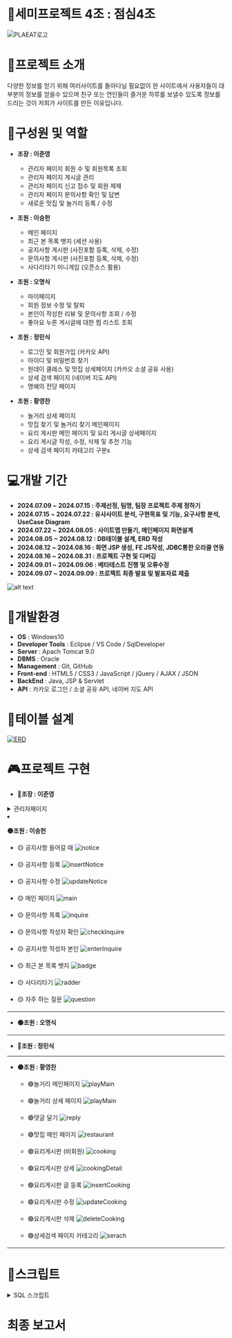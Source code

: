 # 🍦세미프로젝트 4조 : 점심4조

![PLAEAT로고](semi/WebContent/resources/backGroundImg/play_eat-removebg-preview.png)

# 🚩프로젝트 소개

다양한 정보를 얻기 위해 여러사이트를 돌아다닐 필요없이 한 사이트에서 사용자들이 대부분의 정보를 얻을수 있으며 친구 또는 연인들이 즐거운 하루를 보낼수 있도록 정보를 드리는 것이 저희가 사이트를 만든 이유입니다.

# 🙌구성원 및 역할

- **조장 : 이준영**

  - 관리자 페이지 회원 수 및 회원목록 조회
  - 관리자 페이지 게시글 관리
  - 관리자 페이지 신고 접수 및 회원 제재
  - 관리자 페이지 문의사항 확인 및 답변
  - 새로운 맛집 및 놀거리 등록 / 수정

- **조원 : 이승헌**

  - 메인 페이지
  - 최근 본 목록 뱃지 (세션 사용)
  - 공지사항 게시판 (사진포함 등록, 삭제, 수정)
  - 문의사항 게시판 (사진포함 등록, 삭제, 수정)
  - 사다리타기 미니게임 (오픈소스 활용)

- **조원 : 오명식**

  - 마이페이지
  - 회원 정보 수정 및 탈퇴
  - 본인이 작성한 리뷰 및 문의사항 조회 / 수정
  - 좋아요 누른 게시글에 대한 찜 리스트 조회

- **조원 : 정민식**

  - 로그인 및 회원가입 (카카오 API)
  - 아이디 및 비밀번호 찾기
  - 원데이 클래스 및 맛집 상세페이지 (카카오 소셜 공유 사용)
  - 상세 검색 페이지 (네이버 지도 API)
  - 명예의 전당 페이지

- **조원 : 황영찬**
  - 놀거리 상세 페이지
  - 맛집 찾기 및 놀거리 찾기 메인페이지
  - 요리 게시판 메인 페이지 및 요리 게시글 상세페이지
  - 요리 게시글 작성, 수정, 삭제 및 추천 기능
  - 상세 검색 페이지 카테고리 구분s

# 💻개발 기간

- **2024.07.09 ~ 2024.07.15 : 주제선정, 팀명, 팀장 프로젝트 주제 정하기**
- **2024.07.15 ~ 2024.07.22 : 유사사이트 분석, 구현목표 및 기능, 요구사항 분석, UseCase Diagram**
- **2024.07.22 ~ 2024.08.05 : 사이트맵 만들기, 메인페이지 화면설계**
- **2024.08.05 ~ 2024.08.12 : DB테이블 설계, ERD 작성**
- **2024.08.12 ~ 2024.08.16 : 화면 JSP 생성, FE JS작성, JDBC통한 오라클 연동**
- **2024.08.16 ~ 2024.08.31 : 프로젝트 구현 및 디버깅**
- **2024.09.01 ~ 2024.09.06 : 베타테스트 진행 및 오류수정**
- **2024.09.07 ~ 2024.09.09 : 프로젝트 최종 발표 및 발표자료 제출**

![alt text](./semi/WebContent/resources/ReadMe/image.png)

# 🔎개발환경

- **OS** : Windows10
- **Developer Tools** : Eclipse / VS Code / SqlDeveloper
- **Server** : Apach Tomcat 9.0
- **DBMS** : Oracle
- **Management** : Git, GitHub
- **Front-end** : HTML5 / CSS3 / JavaScript / jQuery / AJAX / JSON
- **BackEnd** : Java, JSP & Servlet
- **API** : 카카오 로그인 / 소셜 공유 API, 네이버 지도 API

# 🔗테이블 설계

[![ERD](semi/WebContent/resources/ReadMe/ERD.png)](https://www.erdcloud.com/d/SLicMH6G8kXjH2nv8)

# 🎮프로젝트 구현

- **🔴조장 : 이준영**
<details>
<summary>관리자페이지</summary>

- - 🔴관리자 메인페이지

![관리자 메인 페이지](https://github.com/cbher/semi/blob/main/semi/WebContent/resources/adreadyme/ad.%EA%B4%80%EB%A6%AC%EC%9E%90%20%EB%A9%94%EC%9D%B8.gif)

---
- - 🔴문의사항
  - 문의사항목록  ![문의사항 목록 ](https://github.com/cbher/semi/blob/main/semi/WebContent/resources/adreadyme/ad.%EB%AC%B8%EC%9D%98%EC%82%AC%ED%95%AD%20%EB%AA%A9%EB%A1%9D.gif)
  - 답변하기 ![문의사항 답변](https://github.com/cbher/semi/blob/main/semi/WebContent/resources/adreadyme/ad.%EB%AC%B8%EC%9D%98%EC%82%AC%ED%95%AD%20%EB%8B%B5%EB%B3%80%20%EC%A0%95%EC%83%81%EC%9E%91%EB%8F%99.gif)
    
- - 🔴장소 관리
  - 장소 목록![장소 목록 ](https://github.com/cbher/semi/blob/main/semi/WebContent/resources/adreadyme/ad.%EC%9E%A5%EC%86%8C%EB%AA%A9%EB%A1%9D.gif)
  - 장소 검색![장소 검색 ](https://github.com/cbher/semi/blob/main/semi/WebContent/resources/adreadyme/ad.%EC%9E%A5%EC%86%8C%EA%B2%80%EC%83%89.gif)
  - 장소 수정![장소 수정 ](https://github.com/cbher/semi/blob/main/semi/WebContent/resources/adreadyme/ad.%EC%9E%A5%EC%86%8C%EC%88%98%EC%A0%95.gif)
  - 장소 폐업처리![장소 폐업처리 ](https://github.com/cbher/semi/blob/main/semi/WebContent/resources/adreadyme/ad.%EC%9E%A5%EC%86%8C%20%ED%8F%90%EC%97%85%EC%B2%98%EB%A6%AC.gif)
  - 장소 추가하기![장소 추가하기 ](https://github.com/cbher/semi/blob/main/semi/WebContent/resources/adreadyme/ad.%EC%9E%A5%EC%86%8C%20%EC%B6%94%EA%B0%80%ED%95%98%EA%B8%B0.gif)

- - 🔴게시판 관리
  - 게시판 목록![게시판 목록](https://github.com/cbher/semi/blob/main/semi/WebContent/resources/adreadyme/ad.%EA%B2%8C%EC%8B%9C%ED%8C%90%20%EA%B4%80%EB%A6%AC.gif)
  - 게시판 글 삭제![게시판 글 삭제](https://github.com/cbher/semi/blob/main/semi/WebContent/resources/adreadyme/ad.%EA%B2%8C%EC%8B%9C%ED%8C%90%20%EA%B8%80%20%EC%82%AD%EC%A0%9C.gif)
- - 🔴원클래스 관리
  - 원클래스 목록![원클래스 목록](https://github.com/cbher/semi/blob/main/semi/WebContent/resources/adreadyme/ad.%EC%9B%90%ED%81%B4%EB%9E%98%EC%8A%A4%20%EB%AA%A9%EB%A1%9D.gif)
  - 원클래스 수정![원클래스 수정](https://github.com/cbher/semi/blob/main/semi/WebContent/resources/adreadyme/ad.%EC%9B%90%ED%81%B4%EB%9E%98%EC%8A%A4%20%EC%88%98%EC%A0%95%ED%95%98%EA%B8%B0.gif)
  - 원클래스 등록![원클래스 등록](https://github.com/cbher/semi/blob/main/semi/WebContent/resources/adreadyme/ad.%EC%9B%90%ED%81%B4%EB%93%B1%EB%A1%9D2.gif)
  - 원클래스 삭제![원클래스 삭제](https://github.com/cbher/semi/blob/main/semi/WebContent/resources/adreadyme/ad.%EC%9B%90%ED%81%B4%20%EB%A7%A4%EB%8B%88%EC%A0%80%20%EC%82%AD%EC%A0%9C%ED%95%98%EA%B8%B0.gif)\
 - - 🔴회원 관리
   - 회원 목록![회원 목록](https://github.com/cbher/semi/blob/main/semi/WebContent/resources/adreadyme/ad.%ED%9A%8C%EC%9B%90%EB%AA%A9%EB%A1%9D.gif)
   - 회원 제제![회원 제제](https://github.com/cbher/semi/blob/main/semi/WebContent/resources/adreadyme/ad.%ED%9A%8C%EC%9B%90%EC%A0%9C%EC%A0%9C.gif)
 - - 🔴신고 관리
   - 신고 목록![신고 목록](https://github.com/cbher/semi/blob/main/semi/WebContent/resources/adreadyme/ad.%EC%8B%A0%EA%B3%A0%EB%AA%A9%EB%A1%9D%20%ED%99%95%EC%9D%B8%ED%95%98%EB%9F%AC%EA%B0%80%EA%B8%B0.gif)
   - 신고 제제![신고 제제](https://github.com/cbher/semi/blob/main/semi/WebContent/resources/adreadyme/ad.%EC%A0%9C%EC%A0%9C%EC%84%B1%EA%B3%B5%20%EB%A6%AC%ED%8F%BF%EA%B8%B0%EC%A4%80.gif)
   - 신고 제제없음![신고 제제없음](https://github.com/cbher/semi/blob/main/semi/WebContent/resources/adreadyme/ad.%EC%A0%9C%EC%A0%9C%EC%97%86%EC%9D%8C.gif)
   -  </details>
   
- **🟡조원 : 이승헌**
    - 🟡 공지사항 들어갈 때
    ![notice](./semi/WebContent/resources/ReadMe/공지사항%20들어갈때.gif)

    - 🟡 공지사항 등록
    ![insertNotice](./semi/WebContent/resources/ReadMe/공지사항%20등록.gif)

    - 🟡 공지사항 수정
    ![updateNotice](./semi/WebContent/resources/ReadMe/공지사항%20수정.gif)

    - 🟡 메인 페이지 
    ![main](./semi/WebContent/resources/ReadMe/메인화면.gif)

    - 🟡 문의사항 목록 
    ![inquire](./semi/WebContent/resources/ReadMe/문의사항_시작_페이지.gif)

    - 🟡 문의사항 작성자 확인
    ![checkInquire](./semi/WebContent/resources/ReadMe/문의사항_이메일_틀릴때.gif)

    - 🟡 공지사항 작성자 본인
    ![enterInquire](./semi/WebContent/resources/ReadMe/문의사항_이메일이_같을_때.gif)

    - 🟡 최근 본 목록 뱃지
    ![badge](./semi/WebContent/resources/ReadMe/뱃지에_최대_3개_저장.gif)

    - 🟡 사다리타기
    ![radder](./semi/WebContent/resources/ReadMe/사다리타기.gif)

    - 🟡 자주 하는 질문
    ![question](./semi/WebContent/resources/ReadMe/자주하는_질문.gif)

---

- **🟢조원 : 오명식**

---

- **🔵조원 : 정민식**

---

- **🟣조원 : 황영찬**

    - 🟣놀거리 메인페이지
    ![playMain](./semi/WebContent/resources/ReadMe/놀거리%20메인.gif) 

    - 🟣놀거리 상세 페이지 
    ![playMain](./semi/WebContent/resources/ReadMe/놀거리%20상세.gif) 
    - 🟣댓글 달기
    ![reply](./semi/WebContent/resources/ReadMe/놀거리%20댓글달기.gif)
    
    - 🟣맛집 메인 페이지
    ![restaurant](./semi/WebContent/resources/ReadMe/맛집%20메인.gif)

    - 🟣요리게시판 (비회원)
    ![cooking](./semi/WebContent/resources/ReadMe/요리게시판.gif)
    
    - 🟣요리게시판 상세
    ![cookingDetail](./semi/WebContent/resources/ReadMe/요리%20상세.gif)

    - 🟣요리게시판 글 등록
    ![insertCooking](./semi/WebContent/resources/ReadMe/게시판%20등록.gif)
    
    - 🟣요리게시판 수정
    ![updateCooking](./semi/WebContent/resources/ReadMe/요리%20수정.gif)
    
    - 🟣요리게시판 삭제
    ![deleteCooking](./semi/WebContent/resources/ReadMe/요리%20삭제.gif)

    - 🟣상세검색 페이지 카테고리
    ![serach](./semi/WebContent/resources/ReadMe/상세검색%20카테고리%20분류.gif)





---

# 💬스크립트
<details>
<summary>SQL 스크립트</summary>

    --테이블 삭제 구문
    DROP TABLE ATTECHMENT;
    DROP TABLE COOK_BOARD;
    DROP TABLE INQUIRE;
    DROP TABLE LIKE_LIST;
    DROP TABLE NOTICE;
    DROP TABLE ONE_COMMENT;
    DROP TABLE ONE_ENROLLDATE;
    DROP TABLE ONEDAYCLASS;
    DROP TABLE PLAY_COMMENT;
    DROP TABLE REPORT;
    DROP TABLE REVIEW;
    DROP TABLE MEMBER;
    DROP TABLE ONE_CATEGORY;
    DROP TABLE PLACE;
    DROP TABLE R_CATEGORY;
    DROP TABLE THEMA_CATEGORY;
    DROP TABLE AREA_CATEGORY;

    --시퀀스 삭제 구문

    DROP  SEQUENCE COM_NO_SEQ;
    DROP  SEQUENCE COOK_BOARD_SEQ;
    DROP  SEQUENCE INQUIRE_SEQ;
    DROP  SEQUENCE LIKE_LIST_SEQ;
    DROP  SEQUENCE MEMBER_SEQ;
    DROP  SEQUENCE NOTICE_SEQ;
    DROP  SEQUENCE ONE_NO_SEQ;
    DROP  SEQUENCE PLAY_NO_SEQ;
    DROP  SEQUENCE PROFILE_SEQ;
    DROP  SEQUENCE REPROT_SEQ;
    DROP  SEQUENCE SEQ_ATTACHMENT;
    DROP  SEQUENCE SEQ_CNO;
    DROP  SEQUENCE SEQ_PCOMMENT;
    DROP  SEQUENCE SEQ_OCOMMENT;
    DROP  SEQUENCE SEQ_PLACE;
    DROP  SEQUENCE SEQ_REVIEW;

    -- 테이블 생성구문
    CREATE TABLE Member (
        USER_NO NUMBER PRIMARY KEY,
        USER_ID VARCHAR2(20) NOT NULL UNIQUE,
        USER_PWD VARCHAR2(20) ,
        USER_NAME VARCHAR2(10) NOT NULL,
        NICKNAME VARCHAR2(30),
        PHONE VARCHAR2(18),
        EMAIL VARCHAR2(30) NOT NULL UNIQUE,
        ENROLLE_DATE DATE DEFAULT SYSDATE NOT NULL ,
        STATUS VARCHAR2(3)  DEFAULT 'Y' NOT NULL,
        INTRODUCE VARCHAR2(60),
        REPORT_COUNT NUMBER DEFAULT 0 NOT NULL
    );

    CREATE TABLE ONE_CATEGORY (
        ONECATEGORY_NO NUMBER PRIMARY KEY,
        ONECATEGORY_NAME VARCHAR2(50) NOT NULL
    );

    CREATE TABLE THEMA_CATEGORY (
        TEM_CATE_NO NUMBER PRIMARY KEY,
        TEM_CATE_NAME VARCHAR2(30) NOT NULL
    );

    CREATE TABLE R_CATEGORY(
        RCATEGORY_NO NUMBER PRIMARY KEY,
        RCATEGORY_NAME VARCHAR2(20) NOT NULL
    );

    CREATE TABLE AREA_CATEGORY (
        LOCATION_NO NUMBER PRIMARY KEY,
        LOCATION_NAME VARCHAR2(30) NOT NULL
    );

    CREATE TABLE NOTICE (
        NOTICE_NO NUMBER PRIMARY KEY,
        NOTICE_TITLE VARCHAR2(100) NOT NULL,
        NOTICE_CONTENT VARCHAR2(4000) NOT NULL,
        NOTICE_WRITER NUMBER NOT NULL,
        COUNT NUMBER DEFAULT 0,
        CREATE_DATE DATE DEFAULT SYSDATE NOT NULL ,
        STATUS CHAR(1) DEFAULT 'Y' NOT NULL 
    );

    CREATE TABLE INQUIRE (
        INQUIRE_NO NUMBER PRIMARY KEY,
        INQUIRE_TITLE VARCHAR2(100) NOT NULL,
        INQUIRE_CONTENT VARCHAR2(4000) NOT NULL,
        INQUIRE_WRITER NUMBER NOT NULL,
        CREATE_DATE DATE DEFAULT SYSDATE NOT NULL ,
        STATUS CHAR(1) DEFAULT 'Y',
        ANSWER VARCHAR2(300) DEFAULT '아직 답변이 작성되지 않았습니다' NOT NULL
    );

    CREATE TABLE PLACE (
        P_NO NUMBER PRIMARY KEY,
        P_TITLE VARCHAR2(50) NOT NULL,
        ADDRESS VARCHAR2(100) NOT NULL,
        P_CALL VARCHAR2(20),
        P_STATUS CHAR(1) DEFAULT 'Y' NOT NULL,
        TEM_CATE_NO NUMBER,
        P_SCORE NUMBER ,
        LOCATION_NO NUMBER NOT NULL,
        P_SELECT_NUM NUMBER NOT NULL,
        RCATEGORY_NO NUMBER NOT NULL,
        BUSINESSTIME VARCHAR2(50) NOT NULL,
        FOREIGN KEY (TEM_CATE_NO) REFERENCES THEMA_CATEGORY (TEM_CATE_NO),
        FOREIGN KEY (LOCATION_NO) REFERENCES AREA_CATEGORY (LOCATION_NO),
        FOREIGN KEY (RCATEGORY_NO) REFERENCES R_CATEGORY (RCATEGORY_NO)
    );


    CREATE TABLE COOK_BOARD (
        C_NO NUMBER PRIMARY KEY,
        C_TITLE VARCHAR2(50) NOT NULL,
        C_CONTENTS VARCHAR2(400) NOT NULL,
        C_DATE DATE DEFAULT SYSDATE NOT NULL ,
        STATUS VARCHAR2(3) DEFAULT 'Y' NOT NULL ,
        C_STAR NUMBER DEFAULT 0,
        COUNT NUMBER DEFAULT 0,
        USER_NO NUMBER NOT NULL,
        C_CATEGORY NUMBER  DEFAULT 1 NOT NULL,
        FOREIGN KEY (USER_NO) REFERENCES Member (USER_NO)

    );

    CREATE TABLE ONEDAYCLASS (
        ONE_NO NUMBER PRIMARY KEY,
        ONE_TITLE VARCHAR2(100) NOT NULL,
        ONE_PHONE VARCHAR2(30) NOT NULL,
        ONE_PLACE VARCHAR2(100) NOT NULL,
        ONE_STATUS  VARCHAR2(5) DEFAULT 'Y' NOT NULL ,
        LOCATION_NO NUMBER NOT NULL,
        ONE_AGREE CHAR(1) DEFAULT '1' NOT NULL ,
        ENT_PEOPLE NUMBER NOT NULL,
        TEM_CATE_NO NUMBER NOT NULL,
        ONECATEGORY_NO NUMBER NOT NULL,
        SCORE NUMBER NOT NULL,
        PRICE NUMBER,
        START_TIME VARCHAR2(10),
        END_TIME VARCHAR2(10),
        FOREIGN KEY (LOCATION_NO) REFERENCES AREA_CATEGORY (LOCATION_NO),
        FOREIGN KEY (TEM_CATE_NO) REFERENCES THEMA_CATEGORY (TEM_CATE_NO),
        FOREIGN KEY (ONECATEGORY_NO) REFERENCES ONE_CATEGORY (ONECATEGORY_NO)
    );





    CREATE TABLE LIKE_LIST (
        LIKE_NO NUMBER PRIMARY KEY,
        USER_NO NUMBER NOT NULL,
        ONE_NO NUMBER DEFAULT 0 NOT NULL,
        PLAY_NO NUMBER DEFAULT 0 NOT NULL,
        LIKE_DATE DATE DEFAULT SYSDATE NOT NULL ,
        C_NO NUMBER DEFAULT 0 NOT NULL,
        STATUS VARCHAR2(5) DEFAULT'Y'
    );

    CREATE TABLE REVIEW (
        REVIEW_NO NUMBER PRIMARY KEY,
        R_TITLE VARCHAR2(100) NOT NULL,
        R_CONTENT VARCHAR2(1000) NOT NULL,
        R_DATE DATE DEFAULT SYSDATE NOT NULL ,
        SCORE NUMBER  DEFAULT 1 NOT NULL,
        USER_NO NUMBER NOT NULL,
        STATUS CHAR(1)  DEFAULT 'Y' NOT NULL,
        PLAY_NO NUMBER NOT NULL,
        FOREIGN KEY (USER_NO) REFERENCES Member (USER_NO),
        FOREIGN KEY (PLAY_NO) REFERENCES PLACE (P_NO)
    );




    CREATE TABLE ONE_ENROLLDATE (
        ONE_NO NUMBER PRIMARY KEY,
        USER_NO NUMBER NOT NULL,
        PEOPLE NUMBER,
        START_TIME DATE,
        END_TIME DATE,
        FOREIGN KEY (ONE_NO) REFERENCES ONEDAYCLASS (ONE_NO),
        FOREIGN KEY (USER_NO) REFERENCES Member (USER_NO)
    );

    CREATE TABLE PLAY_COMMENT (
        COM_NO NUMBER PRIMARY KEY,
        COM_CONTENT VARCHAR2(100),
        SCORE NUMBER DEFAULT 1 NOT NULL ,
        CREATE_DATE DATE DEFAULT SYSDATE NOT NULL ,
        USER_NO NUMBER NOT NULL,
        STATUS VARCHAR2(1)  DEFAULT 'Y' NOT NULL,
        PLACE_NO NUMBER NOT NULL,
        CONTENT_TYPE NUMBER NOT NULL,
    
        FOREIGN KEY (USER_NO) REFERENCES Member (USER_NO),
        FOREIGN KEY (PLACE_NO) REFERENCES PLACE (P_NO)
    );

    CREATE TABLE ONE_COMMENT (
        COM_NO NUMBER PRIMARY KEY,
        COM_CONTENT VARCHAR2(100),
        SCORE NUMBER  DEFAULT 1 NOT NULL,
        CREATE_DATE DATE  DEFAULT SYSDATE NOT NULL,
        USER_NO NUMBER NOT NULL,
        STATUS VARCHAR2(1) DEFAULT 'Y' NOT NULL ,
        ONE_NO NUMBER NOT NULL,
        CONTENT_TYPE NUMBER NOT NULL,
        FOREIGN KEY (USER_NO) REFERENCES Member (USER_NO),
        FOREIGN KEY (ONE_NO) REFERENCES ONEDAYCLASS (ONE_NO)
    );

    CREATE TABLE ATTECHMENT (
        FILE_NO NUMBER PRIMARY KEY,
        REF_NO NUMBER,
        ORIGIN_NAME VARCHAR2(260),
        CHANGE_NAME VARCHAR2(260),
        FILE_PATH VARCHAR2(2000),
        UPLOAD_DATE DATE DEFAULT SYSDATE,
        STATUS VARCHAR2(1),
        FILE_LEVEL NUMBER,
        BOARD_CATEGORY VARCHAR2(10) NOT NULL,
        ONE_NO NUMBER DEFAULT 0 NOT NULL ,
        C_NO NUMBER DEFAULT 0 NOT NULL ,
        PLACE_NO NUMBER  DEFAULT 0 NOT NULL,
        REVIEW_NO NUMBER DEFAULT 0 NOT NULL ,
        NOTICE_NO NUMBER DEFAULT 0 NOT NULL,
        FOREIGN KEY (ONE_NO) REFERENCES ONEDAYCLASS (ONE_NO),
        FOREIGN KEY (C_NO) REFERENCES COOK_BOARD (C_NO),
        FOREIGN KEY (PLACE_NO) REFERENCES PLACE (P_NO),
        FOREIGN KEY (REVIEW_NO) REFERENCES REVIEW (REVIEW_NO),
        FOREIGN KEY (NOTICE_NO) REFERENCES NOTICE (NOTICE_NO)
    );

    CREATE TABLE report (
        report_No	Number PRIMARY Key ,
        
        report_status	Varchar2(1) DEFAULT 'Y'	NOT NULL	,
        REVIEW_NO	NUMBER DEFAULT 0		NOT NULL,
        P_NO	NUMBER DEFAULT 0		NOT NULL,
        PCOM_NO	NUMBER DEFAULT 0		NOT NULL,
        ONE_NO	NUMBER DEFAULT 0		NOT NULL,
        OCOM_NO	number DEFAULT 0		NOT NULL,
        C_NO	NUMBER DEFAULT 0	 	NOT NULL,
        user_no number not null ,
        create_report date default sysdate not null 
    );

    --시퀀스 생성 구문


    CREATE  SEQUENCE COM_NO_SEQ;
    CREATE  SEQUENCE COOK_BOARD_SEQ;
    CREATE  SEQUENCE INQUIRE_SEQ;
    CREATE  SEQUENCE LIKE_LIST_SEQ;
    CREATE  SEQUENCE MEMBER_SEQ;
    CREATE  SEQUENCE NOTICE_SEQ;
    CREATE  SEQUENCE ONE_NO_SEQ;
    CREATE  SEQUENCE PLAY_NO_SEQ;
    CREATE  SEQUENCE PROFILE_SEQ;
    CREATE  SEQUENCE REPROT_SEQ;
    CREATE  SEQUENCE SEQ_ATTACHMENT;
    CREATE  SEQUENCE SEQ_CNO;
    CREATE  SEQUENCE SEQ_PCOMMENT;
    CREATE  SEQUENCE SEQ_OCOMMENT;
    CREATE  SEQUENCE SEQ_PLACE;
    CREATE  SEQUENCE SEQ_REVIEW;

    --  INSERT 문
    --AREA_CATEGORY INSERT 문
    Insert into AREA_CATEGORY (LOCATION_NO,LOCATION_NAME) values (7,'대전');
    Insert into AREA_CATEGORY (LOCATION_NO,LOCATION_NAME) values (1,'서울');
    Insert into AREA_CATEGORY (LOCATION_NO,LOCATION_NAME) values (2,'경기도');
    Insert into AREA_CATEGORY (LOCATION_NO,LOCATION_NAME) values (3,'인천');
    Insert into AREA_CATEGORY (LOCATION_NO,LOCATION_NAME) values (4,'대구');
    Insert into AREA_CATEGORY (LOCATION_NO,LOCATION_NAME) values (5,'광주');
    Insert into AREA_CATEGORY (LOCATION_NO,LOCATION_NAME) values (6,'부산');
    Insert into AREA_CATEGORY (LOCATION_NO,LOCATION_NAME) values (8,'울산');
    Insert into AREA_CATEGORY (LOCATION_NO,LOCATION_NAME) values (9,'세종');
    Insert into AREA_CATEGORY (LOCATION_NO,LOCATION_NAME) values (10,'강원도');
    Insert into AREA_CATEGORY (LOCATION_NO,LOCATION_NAME) values (11,'충청북도');
    Insert into AREA_CATEGORY (LOCATION_NO,LOCATION_NAME) values (12,'충청남도');
    Insert into AREA_CATEGORY (LOCATION_NO,LOCATION_NAME) values (13,'전라북도');
    Insert into AREA_CATEGORY (LOCATION_NO,LOCATION_NAME) values (14,'전라남도');
    Insert into AREA_CATEGORY (LOCATION_NO,LOCATION_NAME) values (15,'경상북도');
    Insert into AREA_CATEGORY (LOCATION_NO,LOCATION_NAME) values (16,'경상남도');
    Insert into AREA_CATEGORY (LOCATION_NO,LOCATION_NAME) values (17,'제주도');


    --ONE_CATEGORY INSERT문
    Insert into ONE_CATEGORY (ONECATEGORY_NO,ONECATEGORY_NAME) values (1,'전체');
    Insert into ONE_CATEGORY (ONECATEGORY_NO,ONECATEGORY_NAME) values (2,'스포츠');
    Insert into ONE_CATEGORY (ONECATEGORY_NO,ONECATEGORY_NAME) values (3,'드로잉');
    Insert into ONE_CATEGORY (ONECATEGORY_NO,ONECATEGORY_NAME) values (4,'쿠킹');
    Insert into ONE_CATEGORY (ONECATEGORY_NO,ONECATEGORY_NAME) values (5,'핸드메이드');
    Insert into ONE_CATEGORY (ONECATEGORY_NO,ONECATEGORY_NAME) values (6,'음악');
    Insert into ONE_CATEGORY (ONECATEGORY_NO,ONECATEGORY_NAME) values (7,'반려동물');
    Insert into ONE_CATEGORY (ONECATEGORY_NO,ONECATEGORY_NAME) values (8,'플라워');

    --R_CATEGORY INSERT문
    Insert into R_CATEGORY (RCATEGORY_NO,RCATEGORY_NAME) values (1,'전체');
    Insert into R_CATEGORY (RCATEGORY_NO,RCATEGORY_NAME) values (2,'밥집');
    Insert into R_CATEGORY (RCATEGORY_NO,RCATEGORY_NAME) values (3,'고깃집');
    Insert into R_CATEGORY (RCATEGORY_NO,RCATEGORY_NAME) values (4,'술집');
    Insert into R_CATEGORY (RCATEGORY_NO,RCATEGORY_NAME) values (5,'한식');
    Insert into R_CATEGORY (RCATEGORY_NO,RCATEGORY_NAME) values (6,'일식');
    Insert into R_CATEGORY (RCATEGORY_NO,RCATEGORY_NAME) values (7,'양식');
    Insert into R_CATEGORY (RCATEGORY_NO,RCATEGORY_NAME) values (8,'중식');
    Insert into R_CATEGORY (RCATEGORY_NO,RCATEGORY_NAME) values (9,'브런치');
    Insert into R_CATEGORY (RCATEGORY_NO,RCATEGORY_NAME) values (10,'패스트푸드');
    Insert into R_CATEGORY (RCATEGORY_NO,RCATEGORY_NAME) values (11,'뷔페');
    Insert into R_CATEGORY (RCATEGORY_NO,RCATEGORY_NAME) values (12,'분식');

    --THEMA_CATEGORY INSERT 문
    Insert into THEMA_CATEGORY (TEM_CATE_NO,TEM_CATE_NAME) values (1,'전체');
    Insert into THEMA_CATEGORY (TEM_CATE_NO,TEM_CATE_NAME) values (2,'카페');
    Insert into THEMA_CATEGORY (TEM_CATE_NO,TEM_CATE_NAME) values (3,'데이트');
    Insert into THEMA_CATEGORY (TEM_CATE_NO,TEM_CATE_NAME) values (4,'전시/관람');
    Insert into THEMA_CATEGORY (TEM_CATE_NO,TEM_CATE_NAME) values (5,'액티비티');
    Insert into THEMA_CATEGORY (TEM_CATE_NO,TEM_CATE_NAME) values (6,'음식점');


    -- PLACE INSERT문
    INSERT INTO PLACE
    (P_NO, P_TITLE, ADDRESS, P_CALL,LOCATION_NO,P_SELECT_NUM,RCATEGORY_NO,BUSINESSTIME)
    VALUES
    (SEQ_PLACE.NEXTVAL,'백소정 수원역점','경기 수원시 팔달구 향교로 4 2층 201호','031-254-7733',2,1,6,'10:00~21:30');

    INSERT INTO PLACE
    (P_NO, P_TITLE, ADDRESS, P_CALL,LOCATION_NO,P_SELECT_NUM,RCATEGORY_NO,BUSINESSTIME)
    VALUES
    (SEQ_PLACE.NEXTVAL,'남이금강막국수','경기 가평군 가평읍 북한강변로 1078-8','0507-1472-3449',2,1,2,'09:00~21:00');
    INSERT INTO PLACE
    (P_NO, P_TITLE, ADDRESS, P_CALL,LOCATION_NO,P_SELECT_NUM,RCATEGORY_NO,BUSINESSTIME)
    VALUES
    (SEQ_PLACE.NEXTVAL,'포크너 인계점','경기 수원시 팔달구 권광로180번길 53-8 101호, 102호','0507-1343-4752',2,1,7,'11:00~22:00');
    INSERT INTO PLACE
    (P_NO, P_TITLE, ADDRESS, P_CALL,LOCATION_NO,P_SELECT_NUM,RCATEGORY_NO,BUSINESSTIME)
    VALUES
    (SEQ_PLACE.NEXTVAL,'청평돌짜장','경기 가평군 청평면 북한강로 2040 청평돌짜장','0507-1325-3812',2,1,8,'11:00~19:30');
    INSERT INTO PLACE
    (P_NO, P_TITLE, ADDRESS, P_CALL,LOCATION_NO,P_SELECT_NUM,RCATEGORY_NO,BUSINESSTIME)
    VALUES
    (SEQ_PLACE.NEXTVAL,'마미떡 본점','경기 성남시 분당구 분당로53번길 21 산호프라자 2층 205호','0507-1415-2254',2,1,12,'11:00~21:00');



    INSERT INTO PLACE
    (P_NO, P_TITLE, ADDRESS, P_CALL,LOCATION_NO,P_SELECT_NUM,RCATEGORY_NO,BUSINESSTIME)
    VALUES
    (SEQ_PLACE.NEXTVAL,'먹골촌','인천 강화군 화도면 해안남로 1147 먹골촌','0507-1363-9932',3,1,5,'09:00~20:30');

    INSERT INTO PLACE
    (P_NO, P_TITLE, ADDRESS, P_CALL,LOCATION_NO,P_SELECT_NUM,RCATEGORY_NO,BUSINESSTIME)
    VALUES
    (SEQ_PLACE.NEXTVAL,'비스트로J','인천 남동구 인주대로 600-1 HS빌딩 비스트로J','010-4441-9836',3,1,7,'11:30~22:00');
    INSERT INTO PLACE
    (P_NO, P_TITLE, ADDRESS, P_CALL,LOCATION_NO,P_SELECT_NUM,RCATEGORY_NO,BUSINESSTIME)
    VALUES
    (SEQ_PLACE.NEXTVAL,'불타는조개구이 을왕리점','인천 중구 을왕로13번길 9 1층 불타는조개구이 을왕리점','0507-1422-4783',3,1,4,'10:00~22:00');
    INSERT INTO PLACE
    (P_NO, P_TITLE, ADDRESS, P_CALL,LOCATION_NO,P_SELECT_NUM,RCATEGORY_NO,BUSINESSTIME)
    VALUES
    (SEQ_PLACE.NEXTVAL,'팔각도','인천 서구 바리미로5번길 26 1층 103, 104, 105호','0507-1343-1584',3,1,3,'16:00~24:00');
    INSERT INTO PLACE
    (P_NO, P_TITLE, ADDRESS, P_CALL,LOCATION_NO,P_SELECT_NUM,RCATEGORY_NO,BUSINESSTIME)
    VALUES
    (SEQ_PLACE.NEXTVAL,'마케집 송도점','인천 연수구 하모니로 158 송도타임스페이스 D-121호, D-122호','0507-1343-6412',3,1,6,'15:00~02:00');


    INSERT INTO PLACE
    (P_NO, P_TITLE, ADDRESS, P_CALL,LOCATION_NO,P_SELECT_NUM,RCATEGORY_NO,BUSINESSTIME)
    VALUES
    (SEQ_PLACE.NEXTVAL,'강릉짬뽕순두부 동화가든 본점','강원 강릉시 초당순두부길77번길 15 동화가든','0507-1432-9885',10,1,5,'07:00~19:00');

    INSERT INTO PLACE
    (P_NO, P_TITLE, ADDRESS, P_CALL,LOCATION_NO,P_SELECT_NUM,RCATEGORY_NO,BUSINESSTIME)
    VALUES
    (SEQ_PLACE.NEXTVAL,'고씨네동해막국수 강문본점','강원 강릉시 창해로350번길 25 1층','0507-1421-5458',10,1,5,'10:30~20:30');

    INSERT INTO PLACE
    (P_NO, P_TITLE, ADDRESS, P_CALL,LOCATION_NO,P_SELECT_NUM,RCATEGORY_NO,BUSINESSTIME)
    VALUES
    (SEQ_PLACE.NEXTVAL,'경포대 울진대게횟집','강원 강릉시 창해로 491','0507-1368-1614',10,1,6,'10:00~23:00');

    INSERT INTO PLACE
    (P_NO, P_TITLE, ADDRESS, P_CALL,LOCATION_NO,P_SELECT_NUM,RCATEGORY_NO,BUSINESSTIME)
    VALUES
    (SEQ_PLACE.NEXTVAL,'심야','강원 춘천시 삭주로80번길 21 1층 심야','0507-1399-7275',10,1,4,'18:00~01:30');

    INSERT INTO PLACE
    (P_NO, P_TITLE, ADDRESS, P_CALL,LOCATION_NO,P_SELECT_NUM,RCATEGORY_NO,BUSINESSTIME)
    VALUES
    (SEQ_PLACE.NEXTVAL,'대청마루','강원 속초시 관광로 430','0507-1444-1708',10,1,5,'07:00~21:30');



    INSERT INTO PLACE
    (P_NO, P_TITLE, ADDRESS, P_CALL,LOCATION_NO,P_SELECT_NUM,RCATEGORY_NO,BUSINESSTIME)
    VALUES
    (SEQ_PLACE.NEXTVAL,'마늘석갈비막국수','충북 단양군 단양읍 단양로 510','0507-1412-7575',11,1,3,'11:00~20:00');

    INSERT INTO PLACE
    (P_NO, P_TITLE, ADDRESS, P_CALL,LOCATION_NO,P_SELECT_NUM,RCATEGORY_NO,BUSINESSTIME)
    VALUES
    (SEQ_PLACE.NEXTVAL,'제이브로','충북 청주시 상당구 단재로 439-25','0507-1487-1529',11,1,9,'10:00~16:00');

    INSERT INTO PLACE
    (P_NO, P_TITLE, ADDRESS, P_CALL,LOCATION_NO,P_SELECT_NUM,RCATEGORY_NO,BUSINESSTIME)
    VALUES
    (SEQ_PLACE.NEXTVAL,'바운스무드 오창점','충북 청주시 청원구 오창읍 중심상업로 31-4 1층 바운스무드','0507-1378-3026',11,1,10,'11:30~21:30');

    INSERT INTO PLACE
    (P_NO, P_TITLE, ADDRESS, P_CALL,LOCATION_NO,P_SELECT_NUM,RCATEGORY_NO,BUSINESSTIME)
    VALUES
    (SEQ_PLACE.NEXTVAL,'성심당 본점','대전 중구 대종로480번길 15','1588-8069',7,1,9,'08:00~22:00');

    INSERT INTO PLACE
    (P_NO, P_TITLE, ADDRESS, P_CALL,LOCATION_NO,P_SELECT_NUM,RCATEGORY_NO,BUSINESSTIME)
    VALUES
    (SEQ_PLACE.NEXTVAL,'장원갑칼국수 세종본점','세종 조치원읍 허만석1로 32 2층','0507-1386-0925',11,1,5,'10:30~21:00');


    INSERT INTO PLACE
    (P_NO, P_TITLE, ADDRESS, P_CALL,LOCATION_NO,P_SELECT_NUM,RCATEGORY_NO,BUSINESSTIME)
    VALUES
    (SEQ_PLACE.NEXTVAL,'화원짚불구이 전주점','전북 전주시 완산구 홍산북로 59-8','0507-1345-9263',13,1,3,'16:00~24:00');

    INSERT INTO PLACE
    (P_NO, P_TITLE, ADDRESS, P_CALL,LOCATION_NO,P_SELECT_NUM,RCATEGORY_NO,BUSINESSTIME)
    VALUES
    (SEQ_PLACE.NEXTVAL,'한국집','전북 전주시 완산구 어진길 119','063-284-2224',13,1,5,'09:50~21:00');

    INSERT INTO PLACE
    (P_NO, P_TITLE, ADDRESS, P_CALL,LOCATION_NO,P_SELECT_NUM,RCATEGORY_NO,BUSINESSTIME)
    VALUES
    (SEQ_PLACE.NEXTVAL,'계곡가든꽃게장','전북 군산시 개정면 금강로 470','063-453-0608',13,1,5,'11:00~20:30');

    INSERT INTO PLACE
    (P_NO, P_TITLE, ADDRESS, P_CALL,LOCATION_NO,P_SELECT_NUM,RCATEGORY_NO,BUSINESSTIME)
    VALUES
    (SEQ_PLACE.NEXTVAL,'바다김밥 중앙본점','전남 여수시 통제영5길 10-4 1층 바다김밥 중앙본점','0507-1373-9734',14,1,12,'08:00~21:00');

    INSERT INTO PLACE
    (P_NO, P_TITLE, ADDRESS, P_CALL,LOCATION_NO,P_SELECT_NUM,RCATEGORY_NO,BUSINESSTIME)
    VALUES
    (SEQ_PLACE.NEXTVAL,'서식','전남 순천시 남신월3길 5 서식','0507-1395-8907',14,1,4,'17:30~04:00');


    INSERT INTO PLACE
    (P_NO, P_TITLE, ADDRESS, P_CALL,LOCATION_NO,P_SELECT_NUM,RCATEGORY_NO,BUSINESSTIME)
    VALUES
    (SEQ_PLACE.NEXTVAL,'윤우나기','울산 남구 대공원로 231-3 1층','0507-1354-3573',8,1,6,'11:30~21:00');

    INSERT INTO PLACE
    (P_NO, P_TITLE, ADDRESS, P_CALL,LOCATION_NO,P_SELECT_NUM,RCATEGORY_NO,BUSINESSTIME)
    VALUES
    (SEQ_PLACE.NEXTVAL,'문어물갈비 대구본점','대구 달서구 조암로 90 1층 문어물갈비 대구본점','0507-1337-5254',4,1,5,'11:00~23:00');

    INSERT INTO PLACE
    (P_NO, P_TITLE, ADDRESS, P_CALL,LOCATION_NO,P_SELECT_NUM,RCATEGORY_NO,BUSINESSTIME)
    VALUES
    (SEQ_PLACE.NEXTVAL,'이재모피자 본점','부산 중구 광복중앙로 31','051-255-9494',6,1,10,'10:00~21:10');

    INSERT INTO PLACE
    (P_NO, P_TITLE, ADDRESS, P_CALL,LOCATION_NO,P_SELECT_NUM,RCATEGORY_NO,BUSINESSTIME)
    VALUES
    (SEQ_PLACE.NEXTVAL,'해목 해운대점','부산 해운대구 구남로24번길 8','0507-1385-3730',6,1,6,'11:00~22:00');

    INSERT INTO PLACE
    (P_NO, P_TITLE, ADDRESS, P_CALL,LOCATION_NO,P_SELECT_NUM,RCATEGORY_NO,BUSINESSTIME)
    VALUES
    (SEQ_PLACE.NEXTVAL,'해운대암소갈비집','부산 해운대구 해운대해변로 333 해운대암소갈비집','051-746-3333',8,1,3,'11:30~22:00');


    INSERT INTO PLACE
    (P_NO, P_TITLE, ADDRESS, P_CALL,LOCATION_NO,P_SELECT_NUM,RCATEGORY_NO,BUSINESSTIME)
    VALUES
    (SEQ_PLACE.NEXTVAL,'애월삼육공 블랙 숙성흑돼지','제주 제주시 애월읍 애월해안로 929 2층','0507-1447-2120',17,1,3,'11:00~23:00');

    INSERT INTO PLACE
    (P_NO, P_TITLE, ADDRESS, P_CALL,LOCATION_NO,P_SELECT_NUM,RCATEGORY_NO,BUSINESSTIME)
    VALUES
    (SEQ_PLACE.NEXTVAL,'해오반','고내리 598-1','0507-1495-1286',17,1,5,'10:00~22:00');

    INSERT INTO PLACE
    (P_NO, P_TITLE, ADDRESS, P_CALL,LOCATION_NO,P_SELECT_NUM,RCATEGORY_NO,BUSINESSTIME)
    VALUES
    (SEQ_PLACE.NEXTVAL,'오만정성 제주협재점','제주 제주시 한림읍 일주서로 5083 1층 오만정성 제주협재점','0507-1328-5083',17,1,5,'10:00~22:00');

    INSERT INTO PLACE
    (P_NO, P_TITLE, ADDRESS, P_CALL,LOCATION_NO,P_SELECT_NUM,RCATEGORY_NO,BUSINESSTIME)
    VALUES
    (SEQ_PLACE.NEXTVAL,'우진해장국','제주 제주시 서사로 11','064-757-3393',17,1,5,'06:00~22:00');

    INSERT INTO PLACE
    (P_NO, P_TITLE, ADDRESS, P_CALL,LOCATION_NO,P_SELECT_NUM,RCATEGORY_NO,BUSINESSTIME)
    VALUES
    (SEQ_PLACE.NEXTVAL,'나원회포차','제주 서귀포시 동문동로 2','0507-1379-7878',17,1,6,'17:00~23:00');



    --원데이클레스 INSERT문
    /*원데이클래스 스포츠*/

    INSERT INTO onedayclass 
    (ONE_NO, ONE_TITLE, ONE_PHONE, ONE_PLACE, ONE_STATUS, LOCATION_NO, ONE_AGREE, ENT_PEOPLE, TEM_CATE_NO, ONECATEGORY_NO, SCORE, PRICE, START_TIME, END_TIME)
    VALUES 
    (one_no_seq.nextval, '하루 만에 체스 마스터하기!', '010-9876-5432', '서울 성북구 성북로9길 9 401호', 'Y', 1, 2, 10, 5, 2, 4.8, 30000, TO_DATE('09:00', 'HH24:MI'), TO_DATE('19:00', 'HH24:MI'));

    INSERT INTO onedayclass 
    (ONE_NO, ONE_TITLE, ONE_PHONE, ONE_PLACE, ONE_STATUS, LOCATION_NO, ONE_AGREE, ENT_PEOPLE, TEM_CATE_NO, ONECATEGORY_NO, SCORE, PRICE, START_TIME, END_TIME)
    VALUES 
    (one_no_seq.nextval, '근접전투술 크라브마가 자기방어 클래스', '010-2353-2356', '대한민국 서울특별시 강동구 천호동 450-40', 'Y', 1, 2, 20, 5, 2, 4.2, 36000, TO_DATE('09:00', 'HH24:MI'), TO_DATE('20:00', 'HH24:MI'));

    INSERT INTO onedayclass 
    (ONE_NO, ONE_TITLE, ONE_PHONE, ONE_PLACE, ONE_STATUS, LOCATION_NO, ONE_AGREE, ENT_PEOPLE, TEM_CATE_NO, ONECATEGORY_NO, SCORE, PRICE, START_TIME, END_TIME)
    VALUES 
    (one_no_seq.nextval, '프리다이빙 체험', '010-6742-9553', '대한민국 서울특별시 송파구 잠실동 10-3 종합운동장 제2수영장', 'Y', 1, 2, 5, 5, 2, 4.7, 100000, TO_DATE('09:00', 'HH24:MI'), TO_DATE('16:00', 'HH24:MI'));

    INSERT INTO onedayclass 
    (ONE_NO, ONE_TITLE, ONE_PHONE, ONE_PLACE, ONE_STATUS, LOCATION_NO, ONE_AGREE, ENT_PEOPLE, TEM_CATE_NO, ONECATEGORY_NO, SCORE, PRICE, START_TIME, END_TIME)
    VALUES 
    (one_no_seq.nextval, '롱보드 소수정예 원데이클래스', '010-6548-1254', '대한민국 서울특별시 서초구 반포동 115-5', 'Y', 1, 2, 5, 5, 2, 4.6, 45000, TO_DATE('09:00', 'HH24:MI'), TO_DATE('16:00', 'HH24:MI'));

    INSERT INTO onedayclass 
    (ONE_NO, ONE_TITLE, ONE_PHONE, ONE_PLACE, ONE_STATUS, LOCATION_NO, ONE_AGREE, ENT_PEOPLE, TEM_CATE_NO, ONECATEGORY_NO, SCORE, PRICE, START_TIME, END_TIME)
    VALUES 
    (one_no_seq.nextval, '펜싱 마에스트로에게 배우는 펜싱 원데이클래스!', '010-4687-1548', '대한민국 서울특별시 송파구 석촌동 210-9 102호', 'Y', 1, 2, 5, 5, 2, 4.3, 30000, TO_DATE('09:00', 'HH24:MI'), TO_DATE('16:00', 'HH24:MI'));

    /*원데이클래스 드로잉*/
    INSERT INTO onedayclass 
    (ONE_NO, ONE_TITLE, ONE_PHONE, ONE_PLACE, ONE_STATUS, LOCATION_NO, ONE_AGREE, ENT_PEOPLE, TEM_CATE_NO, ONECATEGORY_NO, SCORE, PRICE, START_TIME, END_TIME)
    VALUES 
    (one_no_seq.nextval, '크로키 그리고 싶다', '010-6458-1257', '대한민국 서울특별시 마포구 월드컵로30길 4 201호', 'Y', 1, 2, 15, 3, 3, 4.9, 25500, TO_DATE('09:00', 'HH24:MI'), TO_DATE('18:00', 'HH24:MI'));

    INSERT INTO onedayclass 
    (ONE_NO, ONE_TITLE, ONE_PHONE, ONE_PLACE, ONE_STATUS, LOCATION_NO, ONE_AGREE, ENT_PEOPLE, TEM_CATE_NO, ONECATEGORY_NO, SCORE, PRICE, START_TIME, END_TIME)
    VALUES 
    (one_no_seq.nextval, '베어브릭 페인팅 원데이클래스', '010-4685-1254', '대한민국 서울특별시 서초구 서초대로 356 서초지웰타워 503호', 'Y', 1, 2, 10, 3, 3, 4.2, 21000, TO_DATE('10:00', 'HH24:MI'), TO_DATE('17:00', 'HH24:MI'));

    INSERT INTO onedayclass 
    (ONE_NO, ONE_TITLE, ONE_PHONE, ONE_PLACE, ONE_STATUS, LOCATION_NO, ONE_AGREE, ENT_PEOPLE, TEM_CATE_NO, ONECATEGORY_NO, SCORE, PRICE, START_TIME, END_TIME)
    VALUES 
    (one_no_seq.nextval, '누구나 그릴 수 있는 민화', '010-4518-3215', '대한민국 서울특별시 송파구 석촌호수로 268 312호', 'Y', 1, 2, 4, 3, 3, 4.5, 40000, TO_DATE('10:00', 'HH24:MI'), TO_DATE('15:00', 'HH24:MI'));

    INSERT INTO onedayclass 
    (ONE_NO, ONE_TITLE, ONE_PHONE, ONE_PLACE, ONE_STATUS, LOCATION_NO, ONE_AGREE, ENT_PEOPLE, TEM_CATE_NO, ONECATEGORY_NO, SCORE, PRICE, START_TIME, END_TIME)
    VALUES 
    (one_no_seq.nextval, '아이패드 드로잉 원데이 클래스', '010-1254-6487', '대한민국 서울특별시 서초구 서초동 1678-4 서초 지웰타워 503호', 'Y', 1, 2, 20, 3, 3, 4.9, 48000, TO_DATE('09:00', 'HH24:MI'), TO_DATE('16:00', 'HH24:MI'));

    INSERT INTO onedayclass 
    (ONE_NO, ONE_TITLE, ONE_PHONE, ONE_PLACE, ONE_STATUS, LOCATION_NO, ONE_AGREE, ENT_PEOPLE, TEM_CATE_NO, ONECATEGORY_NO, SCORE, PRICE, START_TIME, END_TIME)
    VALUES 
    (one_no_seq.nextval, '가장 이쁜 지금 내모습을 캔버스에 담아봐! 팝아트초상화 클래스', '010-1587-1544', '대한민국 서울특별시 마포구 동교동 198-24 502호 풍뎅이의숲', 'Y', 1, 2, 6, 3, 3, 3.9, 45000, TO_DATE('09:00', 'HH24:MI'), TO_DATE('16:00', 'HH24:MI'));

    /*원데이클래스 쿠킹*/
    INSERT INTO onedayclass 
    (ONE_NO, ONE_TITLE, ONE_PHONE, ONE_PLACE, ONE_STATUS, LOCATION_NO, ONE_AGREE, ENT_PEOPLE, TEM_CATE_NO, ONECATEGORY_NO, SCORE, PRICE, START_TIME, END_TIME)
    VALUES 
    (one_no_seq.nextval, '건강한베이킹', '010-8546-1575', '대한민국 서울특별시 강동구 올림픽로98길 43 501호', 'Y', 1, 2, 2, 3, 4, 4.9, 36000, TO_DATE('09:00', 'HH24:MI'), TO_DATE('15:00', 'HH24:MI'));

    INSERT INTO onedayclass 
    (ONE_NO, ONE_TITLE, ONE_PHONE, ONE_PLACE, ONE_STATUS, LOCATION_NO, ONE_AGREE, ENT_PEOPLE, TEM_CATE_NO, ONECATEGORY_NO, SCORE, PRICE, START_TIME, END_TIME)
    VALUES 
    (one_no_seq.nextval, '약과 만들기 클래스', '010-1875-6548', '대한민국 서울특별시 마포구 백범로 199 18F 1801', 'Y', 1, 2, 30, 3, 4, 4.3, 35000, TO_DATE('09:00', 'HH24:MI'), TO_DATE('18:00', 'HH24:MI'));

    INSERT INTO onedayclass 
    (ONE_NO, ONE_TITLE, ONE_PHONE, ONE_PLACE, ONE_STATUS, LOCATION_NO, ONE_AGREE, ENT_PEOPLE, TEM_CATE_NO, ONECATEGORY_NO, SCORE, PRICE, START_TIME, END_TIME)
    VALUES 
    (one_no_seq.nextval, '직접 만드는 앙금플라워떡케이크 원데이 클래스', '010-2346-6548', '대한민국 서울특별시 강동구 고덕동 고덕로 88-5 1층 설앙케이크', 'Y', 1, 2, 2, 3, 4, 4.8, 130000, TO_DATE('09:00', 'HH24:MI'), TO_DATE('18:00', 'HH24:MI'));

    INSERT INTO onedayclass 
    (ONE_NO, ONE_TITLE, ONE_PHONE, ONE_PLACE, ONE_STATUS, LOCATION_NO, ONE_AGREE, ENT_PEOPLE, TEM_CATE_NO, ONECATEGORY_NO, SCORE, PRICE, START_TIME, END_TIME)
    VALUES 
    (one_no_seq.nextval, '핸드드립(브루잉) 원데이 클래스', '010-9845-6587', '대한민국 서울특별시 서대문구 거북골로 79 2층 선휴커피', 'Y', 1, 2, 3, 3, 4, 4.8, 50000, TO_DATE('09:00', 'HH24:MI'), TO_DATE('18:00', 'HH24:MI'));

    INSERT INTO onedayclass 
    (ONE_NO, ONE_TITLE, ONE_PHONE, ONE_PLACE, ONE_STATUS, LOCATION_NO, ONE_AGREE, ENT_PEOPLE, TEM_CATE_NO, ONECATEGORY_NO, SCORE, PRICE, START_TIME, END_TIME)
    VALUES 
    (one_no_seq.nextval, '맛있는 미니구겔호프 베이킹클래스', '010-6544-6587', '대한민국 서울특별시 서대문구 대현동 이화여대길59 메르체쇼핑몰 6층', 'Y', 1, 2, 10, 3, 4, 4.4, 38000, TO_DATE('09:00', 'HH24:MI'), TO_DATE('18:00', 'HH24:MI'));

    /*원데이클래스 핸드메이드*/
    INSERT INTO onedayclass 
    (ONE_NO, ONE_TITLE, ONE_PHONE, ONE_PLACE, ONE_STATUS, LOCATION_NO, ONE_AGREE, ENT_PEOPLE, TEM_CATE_NO, ONECATEGORY_NO, SCORE, PRICE, START_TIME, END_TIME)
    VALUES 
    (one_no_seq.nextval, '논알콜 워터베이스향수', '010-6548-6587', '대한민국 서울특별시 강남구 삼성로85길 28 지하 1층 이로우라 아카데미', 'Y', 1, 2, 4, 3, 5, 4.4, 60000, TO_DATE('09:00', 'HH24:MI'), TO_DATE('16:00', 'HH24:MI'));

    INSERT INTO onedayclass 
    (ONE_NO, ONE_TITLE, ONE_PHONE, ONE_PLACE, ONE_STATUS, LOCATION_NO, ONE_AGREE, ENT_PEOPLE, TEM_CATE_NO, ONECATEGORY_NO, SCORE, PRICE, START_TIME, END_TIME)
    VALUES 
    (one_no_seq.nextval, '곰손도 완전 가능!! 귀여운 모루인형 만들기', '010-8457-6587', '대한민국 서울특별시 마포구 망원동 384-25 2층 202호 마롱공방', 'Y', 1, 2, 30, 3, 5, 4.5, 19900, TO_DATE('09:00', 'HH24:MI'), TO_DATE('16:00', 'HH24:MI'));

    INSERT INTO onedayclass 
    (ONE_NO, ONE_TITLE, ONE_PHONE, ONE_PLACE, ONE_STATUS, LOCATION_NO, ONE_AGREE, ENT_PEOPLE, TEM_CATE_NO, ONECATEGORY_NO, SCORE, PRICE, START_TIME, END_TIME)
    VALUES 
    (one_no_seq.nextval, '코바늘 뜨개 곰돌이 키링 만들기', '010-9785-6587', '대한민국 서울특별시 은평구 신사동 21-6 1층 굿바잉', 'Y', 1, 2, 4, 3, 5, 4.1, 32000, TO_DATE('09:00', 'HH24:MI'), TO_DATE('16:00', 'HH24:MI'));

    INSERT INTO onedayclass 
    (ONE_NO, ONE_TITLE, ONE_PHONE, ONE_PLACE, ONE_STATUS, LOCATION_NO, ONE_AGREE, ENT_PEOPLE, TEM_CATE_NO, ONECATEGORY_NO, SCORE, PRICE, START_TIME, END_TIME)
    VALUES 
    (one_no_seq.nextval, '카드/명함지갑 만들기', '010-3458-6587', '대한민국 서울특별시 강남구 언주로 408 역삼자이상가 B06호', 'Y', 1, 2, 6, 3, 5, 4.2, 60000, TO_DATE('09:00', 'HH24:MI'), TO_DATE('16:00', 'HH24:MI'));

    INSERT INTO onedayclass 
    (ONE_NO, ONE_TITLE, ONE_PHONE, ONE_PLACE, ONE_STATUS, LOCATION_NO, ONE_AGREE, ENT_PEOPLE, TEM_CATE_NO, ONECATEGORY_NO, SCORE, PRICE, START_TIME, END_TIME)
    VALUES 
    (one_no_seq.nextval, '도자기를 만들어 봅시다(물레/손작업 가능)', '010-4896-6587', '대한민국 서울특별시 강서구 화곡로31길 61 1층 손길도예공방', 'Y', 1, 2, 8, 3, 5, 4.8, 49000, TO_DATE('09:00', 'HH24:MI'), TO_DATE('17:00', 'HH24:MI'));

    /*음악*/
    INSERT INTO onedayclass 
    (ONE_NO, ONE_TITLE, ONE_PHONE, ONE_PLACE, ONE_STATUS, LOCATION_NO, ONE_AGREE, ENT_PEOPLE, TEM_CATE_NO, ONECATEGORY_NO, SCORE, PRICE, START_TIME, END_TIME)
    VALUES 
    (one_no_seq.nextval, '아늑한 분위기에서 배우는 기타 맞춤레슨', '010-7875-4889', '대한민국 서울특별시 송파구 잠실동 201-3 지하 1층', 'Y', 1, 2, 4, 5, 6, 4.8, 30000, TO_DATE('09:00', 'HH24:MI'), TO_DATE('16:00', 'HH24:MI'));

    INSERT INTO onedayclass 
    (ONE_NO, ONE_TITLE, ONE_PHONE, ONE_PLACE, ONE_STATUS, LOCATION_NO, ONE_AGREE, ENT_PEOPLE, TEM_CATE_NO, ONECATEGORY_NO, SCORE, PRICE, START_TIME, END_TIME)
    VALUES 
    (one_no_seq.nextval, '신나는 음악과 함께 디제잉을 배워보자!', '010-4457-4889', '대한민국 서울특별시 용산구 청암동 원효로41길 15 6층', 'Y', 1, 2, 5, 5, 6, 4.9, 45000, TO_DATE('09:00', 'HH24:MI'), TO_DATE('19:00', 'HH24:MI'));

    INSERT INTO onedayclass 
    (ONE_NO, ONE_TITLE, ONE_PHONE, ONE_PLACE, ONE_STATUS, LOCATION_NO, ONE_AGREE, ENT_PEOPLE, TEM_CATE_NO, ONECATEGORY_NO, SCORE, PRICE, START_TIME, END_TIME)
    VALUES 
    (one_no_seq.nextval, '비전공 강사의 공감형 드럼 원데이 클래스!', '010-4885-4889', '대한민국 서울특별시 마포구 창전동 5-73 지하1층 3호', 'Y', 1, 2, 2, 5, 6, 4.3, 54000, TO_DATE('15:00', 'HH24:MI'), TO_DATE('22:00', 'HH24:MI'));

    INSERT INTO onedayclass 
    (ONE_NO, ONE_TITLE, ONE_PHONE, ONE_PLACE, ONE_STATUS, LOCATION_NO, ONE_AGREE, ENT_PEOPLE, TEM_CATE_NO, ONECATEGORY_NO, SCORE, PRICE, START_TIME, END_TIME)
    VALUES 
    (one_no_seq.nextval, '1:1 피아노 마스터하기', '010-4885-9724', '대한민국 서울특별시 마포구 합정동 387-1번지 5층', 'Y', 1, 2, 1, 5, 6, 4.9, 25000, TO_DATE('09:00', 'HH24:MI'), TO_DATE('17:00', 'HH24:MI'));

    INSERT INTO onedayclass 
    (ONE_NO, ONE_TITLE, ONE_PHONE, ONE_PLACE, ONE_STATUS, LOCATION_NO, ONE_AGREE, ENT_PEOPLE, TEM_CATE_NO, ONECATEGORY_NO, SCORE, PRICE, START_TIME, END_TIME)
    VALUES 
    (one_no_seq.nextval, '노래녹음,미디,작사,작곡,노래,랩', '010-2684-9724', '대한민국 서울특별시 강남구 강남대로122길 45 301호', 'Y', 1, 2, 1, 5, 6, 4.1, 60000, TO_DATE('09:00', 'HH24:MI'), TO_DATE('19:00', 'HH24:MI'));

    /*반려동물*/
    INSERT INTO onedayclass 
    (ONE_NO, ONE_TITLE, ONE_PHONE, ONE_PLACE, ONE_STATUS, LOCATION_NO, ONE_AGREE, ENT_PEOPLE, TEM_CATE_NO, ONECATEGORY_NO, SCORE, PRICE, START_TIME, END_TIME)
    VALUES 
    (one_no_seq.nextval, '반려동물 강아지/고양이 도자기 물그릇', '010-6914-9724', '대한민국 서울특별시 강남구 역삼동 776-21 B1', 'Y', 1, 2, 30, 5, 7, 4.7, 64000, TO_DATE('09:00', 'HH24:MI'), TO_DATE('16:00', 'HH24:MI'));

    INSERT INTO onedayclass 
    (ONE_NO, ONE_TITLE, ONE_PHONE, ONE_PLACE, ONE_STATUS, LOCATION_NO, ONE_AGREE, ENT_PEOPLE, TEM_CATE_NO, ONECATEGORY_NO, SCORE, PRICE, START_TIME, END_TIME)
    VALUES 
    (one_no_seq.nextval, '세상에 단 하나뿐인 발도장액자만들기', '010-7915-9724', '대한민국 서울특별시 관악구 봉천동 은천로 119 1층', 'Y', 1, 2, 2, 5, 7, 4.9, 55000, TO_DATE('09:00', 'HH24:MI'), TO_DATE('19:00', 'HH24:MI'));

    INSERT INTO onedayclass 
    (ONE_NO, ONE_TITLE, ONE_PHONE, ONE_PLACE, ONE_STATUS, LOCATION_NO, ONE_AGREE, ENT_PEOPLE, TEM_CATE_NO, ONECATEGORY_NO, SCORE, PRICE, START_TIME, END_TIME)
    VALUES 
    (one_no_seq.nextval, '사랑스런 반려 동물과 함께하는 펫 목걸이 만들기', '010-7915-9724', '대한민국 서울특별시 강남구 역삼동 616-7 1층', 'Y', 1, 2, 6, 5, 7, 4.7, 70000, TO_DATE('09:00', 'HH24:MI'), TO_DATE('16:00', 'HH24:MI'));

    INSERT INTO onedayclass 
    (ONE_NO, ONE_TITLE, ONE_PHONE, ONE_PLACE, ONE_STATUS, LOCATION_NO, ONE_AGREE, ENT_PEOPLE, TEM_CATE_NO, ONECATEGORY_NO, SCORE, PRICE, START_TIME, END_TIME)
    VALUES 
    (one_no_seq.nextval, '반려동물수제간식만들기', '010-6485-9724', '대한민국 서울특별시 광진구 군자동 면목로 12 2층', 'Y', 1, 2, 6, 5, 7, 4.2, 35000, TO_DATE('09:00', 'HH24:MI'), TO_DATE('16:00', 'HH24:MI'));

    INSERT INTO onedayclass 
    (ONE_NO, ONE_TITLE, ONE_PHONE, ONE_PLACE, ONE_STATUS, LOCATION_NO, ONE_AGREE, ENT_PEOPLE, TEM_CATE_NO, ONECATEGORY_NO, SCORE, PRICE, START_TIME, END_TIME)
    VALUES 
    (one_no_seq.nextval, '반려견 피모케어 천연제품 만들기', '010-7915-1354', '대한민국 서울특별시 강남구 역삼2동 도곡로 213', 'Y', 1, 2, 3, 5, 7, 4.4, 70000, TO_DATE('09:00', 'HH24:MI'), TO_DATE('15:00', 'HH24:MI'));

    /*플라워*/
    INSERT INTO onedayclass 
    (ONE_NO, ONE_TITLE, ONE_PHONE, ONE_PLACE, ONE_STATUS, LOCATION_NO, ONE_AGREE, ENT_PEOPLE, TEM_CATE_NO, ONECATEGORY_NO, SCORE, PRICE, START_TIME, END_TIME)
    VALUES 
    (one_no_seq.nextval, '우리집 작은 숲, 플랜테리어', '010-7979-3131', '대한민국 서울특별시 광진구 구의동 246-63번지 4층 2호', 'Y', 1, 2, 4, 3, 8, 4.6, 55000, TO_DATE('09:00', 'HH24:MI'), TO_DATE('16:00', 'HH24:MI'));

    INSERT INTO onedayclass 
    (ONE_NO, ONE_TITLE, ONE_PHONE, ONE_PLACE, ONE_STATUS, LOCATION_NO, ONE_AGREE, ENT_PEOPLE, TEM_CATE_NO, ONECATEGORY_NO, SCORE, PRICE, START_TIME, END_TIME)
    VALUES 
    (one_no_seq.nextval, '새벽정원 화병꽂이 원데이클래스', '010-3254-9724', '대한민국 서울특별시 마포구 포은로 73 웅장 골목 뒷 건물 1층', 'Y', 1, 2, 4, 5, 8, 4.9, 60000, TO_DATE('10:00', 'HH24:MI'), TO_DATE('17:00', 'HH24:MI'));

    INSERT INTO onedayclass 
    (ONE_NO, ONE_TITLE, ONE_PHONE, ONE_PLACE, ONE_STATUS, LOCATION_NO, ONE_AGREE, ENT_PEOPLE, TEM_CATE_NO, ONECATEGORY_NO, SCORE, PRICE, START_TIME, END_TIME)
    VALUES 
    (one_no_seq.nextval, '나만의 반려식물, 테라리움 원데이클래스', '010-4646-5151', '대한민국 서울특별시 마포구 서교동 247-20 1층 델라젬플라워', 'Y', 1, 2, 8, 3, 8, 4.8, 49000, TO_DATE('09:00', 'HH24:MI'), TO_DATE('16:00', 'HH24:MI'));

    INSERT INTO onedayclass 
    (ONE_NO, ONE_TITLE, ONE_PHONE, ONE_PLACE, ONE_STATUS, LOCATION_NO, ONE_AGREE, ENT_PEOPLE, TEM_CATE_NO, ONECATEGORY_NO, SCORE, PRICE, START_TIME, END_TIME)
    VALUES 
    (one_no_seq.nextval, '허브향 가득 힐링 수업 스머지스틱 만들기, 천연인센스', '010-6464-6787', '대한민국 서울특별시 마포구 서교동 247-20 1층 델라젬플라워', 'Y', 1, 2, 8, 3, 8, 4.5, 79000, TO_DATE('09:00', 'HH24:MI'), TO_DATE('16:00', 'HH24:MI'));

    INSERT INTO onedayclass 
    (ONE_NO, ONE_TITLE, ONE_PHONE, ONE_PLACE, ONE_STATUS, LOCATION_NO, ONE_AGREE, ENT_PEOPLE, TEM_CATE_NO, ONECATEGORY_NO, SCORE, PRICE, START_TIME, END_TIME)
    VALUES 
    (one_no_seq.nextval, '크리스마스리스 만들기', '010-3131-5454', '대한민국 서울특별시 성동구 왕십리로4길 22-1 2층 꽃작업실', 'Y', 1, 2, 10, 3, 8, 4.3, 60000, TO_DATE('09:00', 'HH24:MI'), TO_DATE('19:00', 'HH24:MI'));



    UPDATE onedayclass
    SET START_TIME = '09:00',
        END_TIME = '16:00';
        
    UPDATE onedayclass
    SET score = 0;

    --REPORT INSERT 문
    Insert into REPORT (REPORT_NO,REPORT_STATUS,REVIEW_NO,P_NO,PCOM_NO,ONE_NO,OCOM_NO,C_NO,USER_NO,CREATE_REPORT) values (REPROT_SEQ.NEXTVAL,'Y',0,350,61,0,0,0,61,SYSDATE);
    Insert into REPORT (REPORT_NO,REPORT_STATUS,REVIEW_NO,P_NO,PCOM_NO,ONE_NO,OCOM_NO,C_NO,USER_NO,CREATE_REPORT) values (REPROT_SEQ.NEXTVAL,'Y',0,0,0,0,0,24,1,SYSDATE);
    Insert into REPORT (REPORT_NO,REPORT_STATUS,REVIEW_NO,P_NO,PCOM_NO,ONE_NO,OCOM_NO,C_NO,USER_NO,CREATE_REPORT) values (REPROT_SEQ.NEXTVAL,'Y',0,0,0,0,118,0,61,SYSDATE);
    Insert into REPORT (REPORT_NO,REPORT_STATUS,REVIEW_NO,P_NO,PCOM_NO,ONE_NO,OCOM_NO,C_NO,USER_NO,CREATE_REPORT) values (REPROT_SEQ.NEXTVAL,'Y',84,0,0,0,0,0,63,SYSDATE);
    Insert into REPORT (REPORT_NO,REPORT_STATUS,REVIEW_NO,P_NO,PCOM_NO,ONE_NO,OCOM_NO,C_NO,USER_NO,CREATE_REPORT) values (REPROT_SEQ.NEXTVAL,'Y',56,0,0,0,0,0,5,SYSDATE);
    Insert into REPORT (REPORT_NO,REPORT_STATUS,REVIEW_NO,P_NO,PCOM_NO,ONE_NO,OCOM_NO,C_NO,USER_NO,CREATE_REPORT) values (REPROT_SEQ.NEXTVAL,'Y',0,0,0,0,25,0,63,SYSDATE);
    Insert into REPORT (REPORT_NO,REPORT_STATUS,REVIEW_NO,P_NO,PCOM_NO,ONE_NO,OCOM_NO,C_NO,USER_NO,CREATE_REPORT) values (REPROT_SEQ.NEXTVAL,'N',0,0,0,0,21,0,63,SYSDATE);
    Insert into REPORT (REPORT_NO,REPORT_STATUS,REVIEW_NO,P_NO,PCOM_NO,ONE_NO,OCOM_NO,C_NO,USER_NO,CREATE_REPORT) values (REPROT_SEQ.NEXTVAL,'N',0,0,0,0,0,23,1,SYSDATE);
    Insert into REPORT (REPORT_NO,REPORT_STATUS,REVIEW_NO,P_NO,PCOM_NO,ONE_NO,OCOM_NO,C_NO,USER_NO,CREATE_REPORT) values (REPROT_SEQ.NEXTVAL,'Y',0,0,0,0,0,23,1,SYSDATE);




    --MEMBER
    Insert into MEMBER (USER_NO,USER_ID,USER_PWD,USER_NAME,NICKNAME,PHONE,EMAIL,ENROLLE_DATE,STATUS,INTRODUCE,REPORT_COUNT) values (MEMBER_SEQ.NEXTVAL,'ko123','PASS01','고길동','검성','010-1111-1111','GUN123@123.COM',SYSDATE,'Y','지나가는검사입니다',0);
    Insert into MEMBER (USER_NO,USER_ID,USER_PWD,USER_NAME,NICKNAME,PHONE,EMAIL,ENROLLE_DATE,STATUS,INTRODUCE,REPORT_COUNT) values (MEMBER_SEQ.NEXTVAL,'faker','PASS02','유희','사기꾼','010-2222-2222','CARD@123.COM',SYSDATE,'Y','듀얼정말좋아',0);
    Insert into MEMBER (USER_NO,USER_ID,USER_PWD,USER_NAME,NICKNAME,PHONE,EMAIL,ENROLLE_DATE,STATUS,INTRODUCE,REPORT_COUNT) values (MEMBER_SEQ.NEXTVAL,'dinosaur','PASS03','둘리','공룡','010-3333-3333','HOYO@123.COM',SYSDATE,'Y','응애',0);
    Insert into MEMBER (USER_NO,USER_ID,USER_PWD,USER_NAME,NICKNAME,PHONE,EMAIL,ENROLLE_DATE,STATUS,INTRODUCE,REPORT_COUNT) values (MEMBER_SEQ.NEXTVAL,'picachu','PASS04','지우','트레이너','010-4444-4444','POKET@123.COM',SYSDATE,'Y','피카츄 너로정했다',0);
    Insert into MEMBER (USER_NO,USER_ID,USER_PWD,USER_NAME,NICKNAME,PHONE,EMAIL,ENROLLE_DATE,STATUS,INTRODUCE,REPORT_COUNT) values (MEMBER_SEQ.NEXTVAL,'president','PASS05','뽀로로','대통령11','010-5555-5555','PORORO@123.COM',SYSDATE,'Y','자기소개',0);
    Insert into MEMBER (USER_NO,USER_ID,USER_PWD,USER_NAME,NICKNAME,PHONE,EMAIL,ENROLLE_DATE,STATUS,INTRODUCE,REPORT_COUNT) values (MEMBER_SEQ.NEXTVAL,'admin','admin','관리자','관리자','010-1212-1231','fourjyo@gmail.com',SYSDATE,'Y','관리자',0);
    Insert into MEMBER (USER_NO,USER_ID,USER_PWD,USER_NAME,NICKNAME,PHONE,EMAIL,ENROLLE_DATE,STATUS,INTRODUCE,REPORT_COUNT) values (MEMBER_SEQ.NEXTVAL,'3675519891',null,'정민식',null,'+82 10-7511-8759','nollbusun@naver.com',SYSDATE,'Y','자기소개가 아직 작성되지 않았습니다.',0);
    Insert into MEMBER (USER_NO,USER_ID,USER_PWD,USER_NAME,NICKNAME,PHONE,EMAIL,ENROLLE_DATE,STATUS,INTRODUCE,REPORT_COUNT) values (MEMBER_SEQ.NEXTVAL,'karina','karina1!!','카리나','카리나리나','010-5555-9999','karina@naver.com',SYSDATE,'Y','자기소개 X',0);
    Insert into MEMBER (USER_NO,USER_ID,USER_PWD,USER_NAME,NICKNAME,PHONE,EMAIL,ENROLLE_DATE,STATUS,INTRODUCE,REPORT_COUNT) values (MEMBER_SEQ.NEXTVAL,'joy','pass1234!','조이',null,'010-7894-4657','joy@naver.com',SYSDATE,'Y','자기소개 X',0);
    Insert into MEMBER (USER_NO,USER_ID,USER_PWD,USER_NAME,NICKNAME,PHONE,EMAIL,ENROLLE_DATE,STATUS,INTRODUCE,REPORT_COUNT) values (MEMBER_SEQ.NEXTVAL,'3676054504',null,'이승헌',null,null,'dlxor9@naver.com',SYSDATE,'Y','자기소개 X',0);


    --NOTICE INSERT문
    Insert into NOTICE (NOTICE_NO,NOTICE_TITLE,NOTICE_CONTENT,NOTICE_WRITER,COUNT,CREATE_DATE,STATUS) values (NOTICE_SEQ.NEXTVAL,'이번 우승자는 XXX님입니다','명예의전당 1위에게는 문화상품권이 지급됩니다',1,1,SYSDATE,'Y');
    Insert into NOTICE (NOTICE_NO,NOTICE_TITLE,NOTICE_CONTENT,NOTICE_WRITER,COUNT,CREATE_DATE,STATUS) values (NOTICE_SEQ.NEXTVAL,'안녕하세요 첫 공지입니다','첫날이라그런지 날이 좋습니다 잘부탁드립니다',1,2,SYSDATE,'Y');
    Insert into NOTICE (NOTICE_NO,NOTICE_TITLE,NOTICE_CONTENT,NOTICE_WRITER,COUNT,CREATE_DATE,STATUS) values (NOTICE_SEQ.NEXTVAL,'오늘은 날씨가 덥네요','더운날 다들 조심하십쇼',1,1,SYSDATE,'Y');
    Insert into NOTICE (NOTICE_NO,NOTICE_TITLE,NOTICE_CONTENT,NOTICE_WRITER,COUNT,CREATE_DATE,STATUS) values (NOTICE_SEQ.NEXTVAL,'오늘은 1일입니다','1일부터는 요리 명예의전당이 초기화됩니다 이번달도 다들 화이팅!',1,0,SYSDATE,'Y');
    Insert into NOTICE (NOTICE_NO,NOTICE_TITLE,NOTICE_CONTENT,NOTICE_WRITER,COUNT,CREATE_DATE,STATUS) values (NOTICE_SEQ.NEXTVAL,'욕설사용을 자제해주세요','최근 욕설로 인한 신고가 자주 들어오고 있습니다 ',1,12,SYSDATE,'Y');
    Insert into NOTICE (NOTICE_NO,NOTICE_TITLE,NOTICE_CONTENT,NOTICE_WRITER,COUNT,CREATE_DATE,STATUS) values (NOTICE_SEQ.NEXTVAL,'이번 우승자는 XXX님입니다','명예의전당 1위에게는 문화상품권이 지급됩니다',1,12,SYSDATE,'Y');
    Insert into NOTICE (NOTICE_NO,NOTICE_TITLE,NOTICE_CONTENT,NOTICE_WRITER,COUNT,CREATE_DATE,STATUS) values (NOTICE_SEQ.NEXTVAL,'공지글 작성중입니다','공지글 작성중 입니다.',6,2,SYSDATE,'Y');


    --COOK_BOARD INSERT문

    Insert into COOK_BOARD (C_NO,C_TITLE,C_CONTENTS,C_DATE,STATUS,C_STAR,COUNT,USER_NO,C_CATEGORY) values (COOK_BOARD_SEQ.NEXTVAL,'방가루','라멘 만들기를 해보겠습니다.
    우선 물을 올리고 
    라면 끓이기에 제일 중요한 것은 스프부터 넣는 것입니다.
    면부터 넣는 것은 정말 라면을 먹으면 안되요 제일 중요합니다.!',SYSDATE,'Y',1,1,1,2);
    Insert into COOK_BOARD (C_NO,C_TITLE,C_CONTENTS,C_DATE,STATUS,C_STAR,COUNT,USER_NO,C_CATEGORY) values (COOK_BOARD_SEQ.NEXTVAL,'저 사실 아침 안먹었습니다.','김치찌개는 우리엄마가 제일 맛있어요.
    아빠도 맛있어요..',SYSDATE,'N',0,1,1,2);
    Insert into COOK_BOARD (C_NO,C_TITLE,C_CONTENTS,C_DATE,STATUS,C_STAR,COUNT,USER_NO,C_CATEGORY) values (COOK_BOARD_SEQ.NEXTVAL,'불고기는 참 맛있죵?','저희 집 앞에 제이제이 마트는 사라지고 이마트가 들어왔어요.
    이마트 불고기는 별론데 그냥 옆에 정육점에서 파는 불고기 소스는 맛있네요. 더 맛있는 불고기를 찾아 떠납니다 안녕..
    ',SYSDATE,'Y',5,1,1,2);
    Insert into COOK_BOARD (C_NO,C_TITLE,C_CONTENTS,C_DATE,STATUS,C_STAR,COUNT,USER_NO,C_CATEGORY) values (COOK_BOARD_SEQ.NEXTVAL,'된장찌개를 끓여보아요','저는 된장찌개 끓이는 것을 상당히 좋아하는데요
    저희 어머니표 된장으로 끓인 된장찌개는 상당히 맛있답니다.
    된장찌개를 만드는 순서는
    1. 엄마를 부른다.
    2. 배고프다고 말하면 엄마가 된장찌개를 끓여주신다.
    이상입니다.',SYSDATE,'Y',0,1,1,2);
    Insert into COOK_BOARD (C_NO,C_TITLE,C_CONTENTS,C_DATE,STATUS,C_STAR,COUNT,USER_NO,C_CATEGORY) values (COOK_BOARD_SEQ.NEXTVAL,'비빔밥','비빔밥 짱 
    어쩌구 저쩌구 레시피 이렇게 대충 만드세요
    ',SYSDATE,'Y',2,1,1,2);
    Insert into COOK_BOARD (C_NO,C_TITLE,C_CONTENTS,C_DATE,STATUS,C_STAR,COUNT,USER_NO,C_CATEGORY) values (COOK_BOARD_SEQ.NEXTVAL,'된장 스튜','된찌는 맛있어요
    ',SYSDATE,'Y',0,1,1,1);











    -- LIKE_LIST
    Insert into LIKE_LIST (LIKE_NO,USER_NO,ONE_NO,PLAY_NO,LIKE_DATE,C_NO,STATUS) values (LIKE_LIST_SEQ.NEXTVAL,1,0,0,SYSDATE,1,'Y');
    Insert into LIKE_LIST (LIKE_NO,USER_NO,ONE_NO,PLAY_NO,LIKE_DATE,C_NO,STATUS) values (LIKE_LIST_SEQ.NEXTVAL,1,0,0,SYSDATE,1,'Y');
    Insert into LIKE_LIST (LIKE_NO,USER_NO,ONE_NO,PLAY_NO,LIKE_DATE,C_NO,STATUS) values (LIKE_LIST_SEQ.NEXTVAL,1,0,0,SYSDATE,1,'Y');
    Insert into LIKE_LIST (LIKE_NO,USER_NO,ONE_NO,PLAY_NO,LIKE_DATE,C_NO,STATUS) values (LIKE_LIST_SEQ.NEXTVAL,1,0,0,SYSDATE,1,'Y');
    Insert into LIKE_LIST (LIKE_NO,USER_NO,ONE_NO,PLAY_NO,LIKE_DATE,C_NO,STATUS) values (LIKE_LIST_SEQ.NEXTVAL,1,0,0,SYSDATE,1,'Y');
    Insert into LIKE_LIST (LIKE_NO,USER_NO,ONE_NO,PLAY_NO,LIKE_DATE,C_NO,STATUS) values (LIKE_LIST_SEQ.NEXTVAL,1,0,0,SYSDATE,1,'Y');




    --INQUIRE INSERT문
    Insert into INQUIRE (INQUIRE_NO,INQUIRE_TITLE,INQUIRE_CONTENT,INQUIRE_WRITER,CREATE_DATE,STATUS,ANSWER) values (INQUIRE_SEQ.NEXTVAL,'오늘 결과 나오나요?','결과 나오는날이 궁금합니다',5,SYSDATE,'Y',DEFAULT);
    Insert into INQUIRE (INQUIRE_NO,INQUIRE_TITLE,INQUIRE_CONTENT,INQUIRE_WRITER,CREATE_DATE,STATUS,ANSWER) values (INQUIRE_SEQ.NEXTVAL,'요리는 추천수로 나오나요?','추천수 정렬인지 알려주세요',5,SYSDATE,'Y',DEFAULT);
    Insert into INQUIRE (INQUIRE_NO,INQUIRE_TITLE,INQUIRE_CONTENT,INQUIRE_WRITER,CREATE_DATE,STATUS,ANSWER) values (INQUIRE_SEQ.NEXTVAL,'문의는 답장까지 얼마나 걸리나요','평균시간 알려주세요',5,SYSDATE,'Y',DEFAULT);
    Insert into INQUIRE (INQUIRE_NO,INQUIRE_TITLE,INQUIRE_CONTENT,INQUIRE_WRITER,CREATE_DATE,STATUS,ANSWER) values (INQUIRE_SEQ.NEXTVAL,'제 계정 정지에 대해 알고싶습니다','정지 이유를 알려주세요',5,SYSDATE,'Y',DEFAULT);
    Insert into INQUIRE (INQUIRE_NO,INQUIRE_TITLE,INQUIRE_CONTENT,INQUIRE_WRITER,CREATE_DATE,STATUS,ANSWER) values (INQUIRE_SEQ.NEXTVAL,'심심해서 문의해봅니다','이런거도 답장해주나요?',5,SYSDATE,'Y',DEFAULT);
    Insert into INQUIRE (INQUIRE_NO,INQUIRE_TITLE,INQUIRE_CONTENT,INQUIRE_WRITER,CREATE_DATE,STATUS,ANSWER) values (INQUIRE_SEQ.NEXTVAL,'오늘 결과 나오나요?','결과 나오는날이 궁금합니다',5,SYSDATE,'Y',DEFAULT);
    Insert into INQUIRE (INQUIRE_NO,INQUIRE_TITLE,INQUIRE_CONTENT,INQUIRE_WRITER,CREATE_DATE,STATUS,ANSWER) values (INQUIRE_SEQ.NEXTVAL,'오늘 결과 나오나요?','결과 나오는날이 궁금합니다',5,SYSDATE,'Y',DEFAULT);



    --ONE_COMMENT INSERT문
    Insert into ONE_COMMENT (COM_NO,COM_CONTENT,SCORE,CREATE_DATE,USER_NO,STATUS,ONE_NO,CONTENT_TYPE) values (SEQ_OCOMMENT.NEXTVAL,'재밌었습니다.',5,SYSDATE,4,'Y',1,'1');
    Insert into ONE_COMMENT (COM_NO,COM_CONTENT,SCORE,CREATE_DATE,USER_NO,STATUS,ONE_NO,CONTENT_TYPE) values (SEQ_OCOMMENT.NEXTVAL,'다음에 둘리랑 올게요',4,SYSDATE,1,'Y',1,'1');
    Insert into ONE_COMMENT (COM_NO,COM_CONTENT,SCORE,CREATE_DATE,USER_NO,STATUS,ONE_NO,CONTENT_TYPE) values (SEQ_OCOMMENT.NEXTVAL,'완전 재밌어요 제가 피카소가 된 줄 알았습니다.',5,SYSDATE,3,'Y',1,'1');
    Insert into ONE_COMMENT (COM_NO,COM_CONTENT,SCORE,CREATE_DATE,USER_NO,STATUS,ONE_NO,CONTENT_TYPE) values (SEQ_OCOMMENT.NEXTVAL,'재밌어요',5,SYSDATE,3,'Y',1,'1');
    Insert into ONE_COMMENT (COM_NO,COM_CONTENT,SCORE,CREATE_DATE,USER_NO,STATUS,ONE_NO,CONTENT_TYPE) values (SEQ_OCOMMENT.NEXTVAL,'다음에 또 올게요',4,SYSDATE,1,'Y',14,'1');
    Insert into ONE_COMMENT (COM_NO,COM_CONTENT,SCORE,CREATE_DATE,USER_NO,STATUS,ONE_NO,CONTENT_TYPE) values (SEQ_OCOMMENT.NEXTVAL,'그냥 그랬어요',1,SYSDATE,5,'Y',1,'1');


    --PLAY_COMMENT INSERT 문
    Insert into PLAY_COMMENT (COM_NO,COM_CONTENT,SCORE,CREATE_DATE,USER_NO,STATUS,PLACE_NO,CONTENT_TYPE) values (SEQ_PCOMMENT.NEXTVAL,'엄청 유명한 베이글 맛집이라해서 줄 엄청 서서 기다렸는데역시 맛있어요.',5,SYSDATE,1,'Y',1,'2');
    Insert into PLAY_COMMENT (COM_NO,COM_CONTENT,SCORE,CREATE_DATE,USER_NO,STATUS,PLACE_NO,CONTENT_TYPE) values (SEQ_PCOMMENT.NEXTVAL,'요즘 같은 날씨에 한강으로 가면 딱 좋아요',5,SYSDATE,1,'Y',1,'2');
    Insert into PLAY_COMMENT (COM_NO,COM_CONTENT,SCORE,CREATE_DATE,USER_NO,STATUS,PLACE_NO,CONTENT_TYPE) values (SEQ_PCOMMENT.NEXTVAL,'한강가서 맥주 한잔 하면 딱이죠 요즘엔',5,SYSDATE,1,'Y',1,'2');
    Insert into PLAY_COMMENT (COM_NO,COM_CONTENT,SCORE,CREATE_DATE,USER_NO,STATUS,PLACE_NO,CONTENT_TYPE) values (SEQ_PCOMMENT.NEXTVAL,'맛있긴 한데 느끼한 음식이 많았어서 많이 남겼네요..',4,SYSDATE,1,'Y',1,'2');
    Insert into PLAY_COMMENT (COM_NO,COM_CONTENT,SCORE,CREATE_DATE,USER_NO,STATUS,PLACE_NO,CONTENT_TYPE) values (SEQ_PCOMMENT.NEXTVAL,'너무 재밌게 놀았어요 친구들이 많아서 더 재밌었어요.',4,SYSDATE,1,'Y',1,'2');
    Insert into PLAY_COMMENT (COM_NO,COM_CONTENT,SCORE,CREATE_DATE,USER_NO,STATUS,PLACE_NO,CONTENT_TYPE) values (SEQ_PCOMMENT.NEXTVAL,'너무 재밌었습니다. 개꿀잼',5,SYSDATE,1,'Y',1,'2');
    Insert into PLAY_COMMENT (COM_NO,COM_CONTENT,SCORE,CREATE_DATE,USER_NO,STATUS,PLACE_NO,CONTENT_TYPE) values (SEQ_PCOMMENT.NEXTVAL,'재미 없어요',1,SYSDATE,1,'Y',1,'2');


    --REVIEW INSERT문
    Insert into REVIEW (REVIEW_NO,R_TITLE,R_CONTENT,R_DATE,SCORE,USER_NO,STATUS,PLAY_NO) values (SEQ_REVIEW.NEXTVAL,'고기꾼김춘배 홍대본점','또 왔어요',SYSDATE,4,1,'Y',1);
    Insert into REVIEW (REVIEW_NO,R_TITLE,R_CONTENT,R_DATE,SCORE,USER_NO,STATUS,PLAY_NO) values (SEQ_REVIEW.NEXTVAL,'호요 홍대점','맛있을때 하는 포즈',SYSDATE,5,1,'Y',1);
    Insert into REVIEW (REVIEW_NO,R_TITLE,R_CONTENT,R_DATE,SCORE,USER_NO,STATUS,PLAY_NO) values (SEQ_REVIEW.NEXTVAL,'고기꾼김춘배','꿀맛',SYSDATE,5,3,'Y',1);
    Insert into REVIEW (REVIEW_NO,R_TITLE,R_CONTENT,R_DATE,SCORE,USER_NO,STATUS,PLAY_NO) values (SEQ_REVIEW.NEXTVAL,'고기꾼김춘배 홍대본점','맛있네요',SYSDATE,5,1,'Y',1);
    Insert into REVIEW (REVIEW_NO,R_TITLE,R_CONTENT,R_DATE,SCORE,USER_NO,STATUS,PLAY_NO) values (SEQ_REVIEW.NEXTVAL,'피자네버슬립스 합정상수점','굿',SYSDATE,5,1,'Y',1);

    --COMMIT
    COMMIT;

</details>

# 최종 보고서

